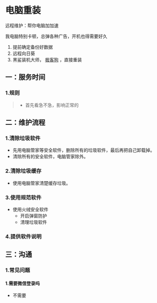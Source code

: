 # 电脑重装



远程维护：帮你电脑加加速

我电脑特别卡顿，总弹各种广告，开机也得需要好久



1. 提前确定备份好数据
2. 远程向日葵
3. 黑鲨装机大师， [极客狗](https://www.jikegou.net/) ，直接重装







## 一：服务时间

### 1.规则
> * 首先看急不急，影响正常的


## 二：维护流程

### 1.清除垃圾软件
- 先用电脑管家等安全软件，删除所有的垃圾软件，最后再把自己卸载掉。
- 清除所有的安全软件，电脑管家除外。
### 2.清除垃圾缓存
- 使用电脑管家清楚缓存垃圾。


### 3.使用规范软件

- 使用火绒安全软件
  - 开启弹窗防护
  - 清理垃圾软件


### 4.提供软件说明



## 三：沟通

### 1.常见问题

#### 1.需要微信登录吗
- 不需要


